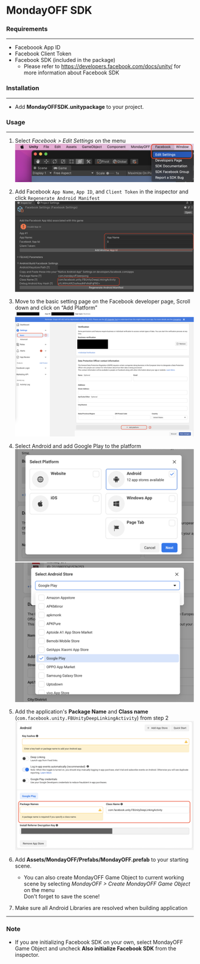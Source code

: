 # MondayOFF SDK


### Requirements
---
- Faceboook App ID
- Facebook Client Token
- Facebook SDK (included in the package)
    - Please refer to https://developers.facebook.com/docs/unity/ for more information about Facebook SDK

### Installation
---
- Add **MondayOFFSDK.unitypackage** to your project.

### Usage
---
1. Select *Facebook > Edit Settings* on the menu
![](./res/FBSettingsMenu.png)
1. Add Facebook `App Name`, `App ID`, and `Client Token` in the inspector and click `Regenerate Android Manifest`
![](./res/FBSettingsInspector.png)
1. Move to the basic setting page on the Facebook developer page, Scroll down and click on “Add Platform”
![](./res/basicsettings.png)
1. Select Android and add Google Play to the platform
![](./res/android.png)
![](./res/googlePlay.png)
1. Add the application's **Package Name** and **Class name** (`com.facebook.unity.FBUnityDeepLinkingActivity`) from step 2
![](./res/PlatformSettings.png)

1. Add **Assets/MondayOFF/Prefabs/MondayOFF.prefab** to your starting scene.
    - You can also create MondayOFF Game Object to current working scene by selecting *MondayOFF > Create MondayOFF Game Object* on the menu   
    Don't forget to save the scene!

1. Make sure all Android Libraries are resolved when building application
            
---
### Note
- If you are initializing Facebook SDK on your own, select MondayOFF Game Object and uncheck **Also initialize Facebook SDK** from the inspector.

